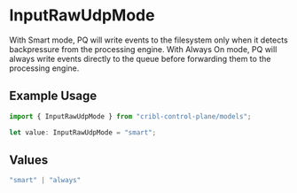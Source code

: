 # InputRawUdpMode

With Smart mode, PQ will write events to the filesystem only when it detects backpressure from the processing engine. With Always On mode, PQ will always write events directly to the queue before forwarding them to the processing engine.

## Example Usage

```typescript
import { InputRawUdpMode } from "cribl-control-plane/models";

let value: InputRawUdpMode = "smart";
```

## Values

```typescript
"smart" | "always"
```